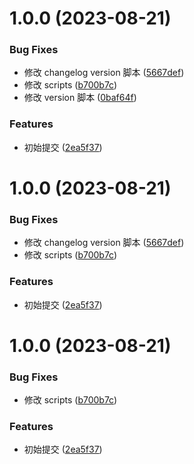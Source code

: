 # 1.0.0 (2023-08-21)


### Bug Fixes

* 修改 changelog version 脚本 ([5667def](https://github.com/lwsgh/conventional-changelog-example/commit/5667def3a96c5c4751b6ded6b2e7292257b03194))
* 修改 scripts ([b700b7c](https://github.com/lwsgh/conventional-changelog-example/commit/b700b7c35f9f38f9f04cedd38f318e7504b4dd2d))
* 修改 version 脚本 ([0baf64f](https://github.com/lwsgh/conventional-changelog-example/commit/0baf64f58c88c0d0a49ce45f4e8f8fed6579dd7a))


### Features

* 初始提交 ([2ea5f37](https://github.com/lwsgh/conventional-changelog-example/commit/2ea5f373c453aa0281cc447b80c4cbce66aede21))



# 1.0.0 (2023-08-21)


### Bug Fixes

* 修改 changelog version 脚本 ([5667def](https://github.com/lwsgh/conventional-changelog-example/commit/5667def3a96c5c4751b6ded6b2e7292257b03194))
* 修改 scripts ([b700b7c](https://github.com/lwsgh/conventional-changelog-example/commit/b700b7c35f9f38f9f04cedd38f318e7504b4dd2d))


### Features

* 初始提交 ([2ea5f37](https://github.com/lwsgh/conventional-changelog-example/commit/2ea5f373c453aa0281cc447b80c4cbce66aede21))



# 1.0.0 (2023-08-21)


### Bug Fixes

* 修改 scripts ([b700b7c](https://github.com/lwsgh/conventional-changelog-example/commit/b700b7c35f9f38f9f04cedd38f318e7504b4dd2d))


### Features

* 初始提交 ([2ea5f37](https://github.com/lwsgh/conventional-changelog-example/commit/2ea5f373c453aa0281cc447b80c4cbce66aede21))



